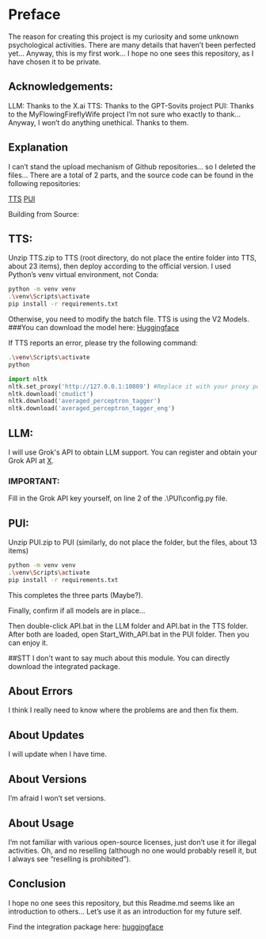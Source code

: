 # Preface

The reason for creating this project is my curiosity and some unknown psychological activities. There are many details that haven’t been perfected yet… Anyway, this is my first work… I hope no one sees this repository, as I have chosen it to be private.

## Acknowledgements:

LLM: Thanks to the X.ai
TTS: Thanks to the GPT-Sovits project
PUI: Thanks to the MyFlowingFireflyWife project
I’m not sure who exactly to thank… Anyway, I won’t do anything unethical. Thanks to them.

## Explanation

I can’t stand the upload mechanism of Github repositories… so I deleted the files… There are a total of 2 parts, and the source code can be found in the following repositories:

[TTS](https://github.com/RVC-Boss/GPT-SoVITS)
[PUI](https://github.com/PYmili/MyFlowingFireflyWife)

Building from Source:

## TTS:
Unzip TTS.zip to TTS (root directory, do not place the entire folder into TTS, about 23 items), then deploy according to the official version. I used Python’s venv virtual environment, not Conda:

```sh
python -m venv venv
.\venv\Scripts\activate
pip install -r requirements.txt
```

Otherwise, you need to modify the batch file.
TTS is using the V2 Models.
###You can download the model here: [Huggingface](https://huggingface.co/RaidenSilver/TTS/tree/main)

If TTS reports an error, please try the following command:

```sh
.\venv\Scripts\activate
python
```

```python
import nltk
nltk.set_proxy('http://127.0.0.1:10809') #Replace it with your proxy port
nltk.download('cmudict')
nltk.download('averaged_perceptron_tagger')
nltk.download('averaged_perceptron_tagger_eng')
```

## LLM:
I will use Grok's API to obtain LLM support.
You can register and obtain your Grok API at [X](https://x.ai/).
### IMPORTANT:
Fill in the Grok API key yourself, on line 2 of the .\PUI\config.py file.

## PUI:
Unzip PUI.zip to PUI (similarly, do not place the folder, but the files, about 13 items)

```sh
python -m venv venv
.\venv\Scripts\activate
pip install -r requirements.txt
```

This completes the three parts (Maybe?).

Finally, confirm if all models are in place…

Then double-click API.bat in the LLM folder and API.bat in the TTS folder. After both are loaded, open Start_With_API.bat in the PUI folder. Then you can enjoy it.

##STT
I don't want to say much about this module. You can directly download the integrated package.

## About Errors

I think I really need to know where the problems are and then fix them.

## About Updates

I will update when I have time.

## About Versions

I’m afraid I won’t set versions.

## About Usage

I’m not familiar with various open-source licenses, just don’t use it for illegal activities. Oh, and no reselling (although no one would probably resell it, but I always see “reselling is prohibited”).

## Conclusion

I hope no one sees this repository, but this Readme.md seems like an introduction to others… Let’s use it as an introduction for my future self.

Find the integration package here: [huggingface](https://huggingface.co/RaidenSilver/desktop-pet-AI)
